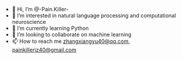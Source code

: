 - 👋 Hi, I’m @-Pain.Killer-
- 👀 I’m interested in natural language processing and computational neuroscience
- 🌱 I’m currently learning Python
- 💞️ I’m looking to collaborate on machine learning
- 📫 How to reach me zhangxiangyu40@qq.com, painkillerjz40@gmail.com

<!---
Painkillerzzz/Painkillerzzz is a ✨ special ✨ repository because its `README.md` (this file) appears on your GitHub profile.
You can click the Preview link to take a look at your changes.
--->
